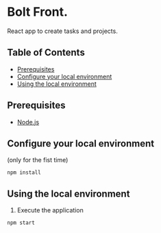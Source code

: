 # Bolt Front.
 React app to create tasks and projects.

  ## Table of Contents
- [Prerequisites](#Prerequisites)
- [Configure your local environment](#configure-your-local-environment)
- [Using the local environment](#using-the-local-environment)

 ## Prerequisites
- [Node.js](https://nodejs.org/en/download/) 

## Configure your local environment
(only for the fist time)
```
npm install
```

## Using the local environment
1. Execute the application
```
npm start
```